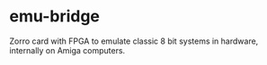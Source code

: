 # emu-bridge
Zorro card with FPGA to emulate classic 8 bit systems in hardware, internally on Amiga computers.
